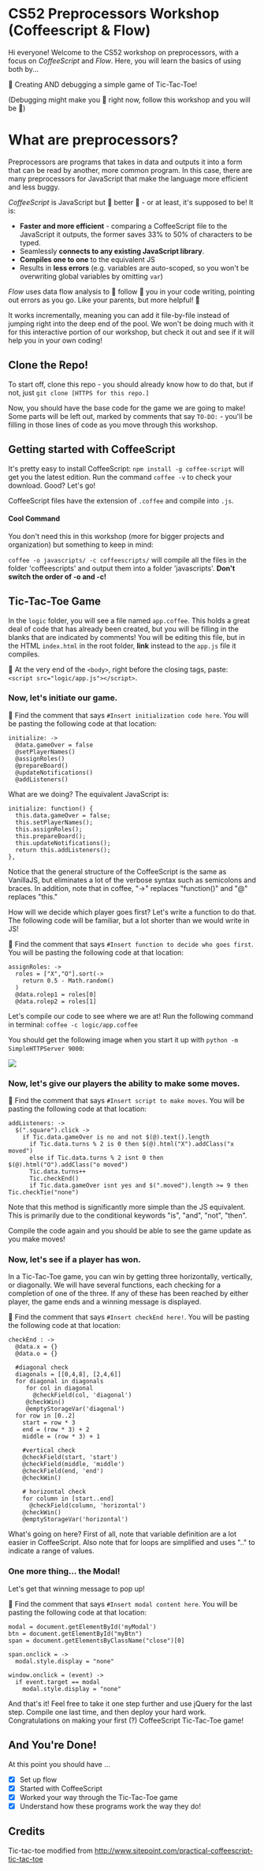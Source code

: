 # CS52 Preprocessors Workshop (Coffeescript & Flow)

Hi everyone!  Welcome to the CS52 workshop on preprocessors, with a focus on *CoffeeScript* and *Flow*.  Here, you will learn the basics of using both by...

:rocket: Creating AND debugging a simple game of Tic-Tac-Toe!  

(Debugging might make you :running: right now, follow this workshop and you will be :metal:)

# What are preprocessors?

Preprocessors are programs that takes in data and outputs it into a form that can be read by another, more common program.  In this case, there are many preprocessors for JavaScript that make the language more efficient and less buggy.  

*CoffeeScript* is JavaScript but :punch: better :punch: - or at least, it's supposed to be!  It is:

- **Faster and more efficient** - comparing a CoffeeScript file to the JavaScript it outputs, the former saves 33% to 50% of characters to be typed.
- Seamlessly **connects to any existing JavaScript library**.
- **Compiles one to one** to the equivalent JS
- Results in **less errors** (e.g. variables are auto-scoped, so you won't be overwriting global variables by omitting `var`)

*Flow* uses data flow analysis to :running: follow :running: you in your code writing, pointing out errors as you go.  Like your parents, but more helpful! :information_desk_person:  

It works incrementally, meaning you can add it file-by-file instead of jumping right into the deep end of the pool.  We won't be doing much with it for this interactive portion of our workshop, but check it out and see if it will help you in your own coding!

## Clone the Repo!
To start off, clone this repo - you should already know how to do that, but if not, just `git clone [HTTPS for this repo.]`

Now, you should have the base code for the game we are going to make!  Some parts will be left out, marked by comments that say `TO-DO:` - you'll be filling in those lines of code as you move through this workshop.

## Getting started with CoffeeScript
It's pretty easy to install CoffeeScript: `npm install -g coffee-script` will get you the latest edition.  Run the command `coffee -v` to check your download.  Good?  Let's go!

CoffeeScript files have the extension of `.coffee` and compile into `.js`.  

#### Cool Command

You don't need this in this workshop (more for bigger projects and organization) but something to keep in mind:

`coffee -o javascripts/ -c coffeescripts/` will compile all the files in the folder 'coffeescripts' and output them into a folder 'javascripts'.  **Don't switch the order of -o and -c!**

## Tic-Tac-Toe Game

In the `logic` folder, you will see a file named `app.coffee`.  This holds a great deal of code that has already been created, but you will be filling in the blanks that are indicated by comments!  You will be editing this file, but in the HTML `index.html` in the root folder, **link** instead to the `app.js` file it compiles.

:rocket: At the very end of the  `<body>`, right before the closing tags, paste: <br>
`<script src="logic/app.js"></script>`.

### Now, let's initiate our game.  

:rocket: Find the comment that says `#Insert initialization code here`.  You will be pasting the following code at that location: <br>

```
initialize: ->
  @data.gameOver = false
  @setPlayerNames()
  @assignRoles()
  @prepareBoard()
  @updateNotifications()
  @addListeners()
```

What are we doing? The equivalent JavaScript is:

```
initialize: function() {
  this.data.gameOver = false;
  this.setPlayerNames();
  this.assignRoles();
  this.prepareBoard();
  this.updateNotifications();
  return this.addListeners();
},
```

Notice that the general structure of the CoffeeScript is the same as VanillaJS, but eliminates a lot of the verbose syntax such as semicolons and braces. In addition, note that in coffee, "->" replaces "function()" and "@" replaces "this."

How will we decide which player goes first?  Let's write a function to do that.  The following code will be familiar, but a lot shorter than we would write in JS!

:rocket: Find the comment that says `#Insert function to decide who goes first`.  You will be pasting the following code at that location: <br>

```
assignRoles: ->
  roles = ["X","O"].sort(->
    return 0.5 - Math.random()
  )
  @data.rolep1 = roles[0]
  @data.rolep2 = roles[1]
```

Let's compile our code to see where we are at! Run the following command in terminal: `coffee -c logic/app.coffee`

You should get the following image when you start it up with `python -m SimpleHTTPServer 9000`:

![](images/progress.png)


### Now, let's give our players the ability to make some moves.

:rocket: Find the comment that says `#Insert script to make moves`.  You will be pasting the following code at that location: <br>

```
addListeners: ->
  $(".square").click ->
    if Tic.data.gameOver is no and not $(@).text().length
      if Tic.data.turns % 2 is 0 then $(@).html("X").addClass("x moved")
      else if Tic.data.turns % 2 isnt 0 then $(@).html("O").addClass("o moved")
      Tic.data.turns++
      Tic.checkEnd()
      if Tic.data.gameOver isnt yes and $(".moved").length >= 9 then Tic.checkTie("none")
```
Note that this method is significantly more simple than the JS equivalent. This is primarily due to the conditional keywords "is", "and", "not", "then".

Compile the code again and you should be able to see the game update as you make moves!

### Now, let's see if a player has won.

In a Tic-Tac-Toe game, you can win by getting three horizontally, vertically, or diagonally.  We will have several functions, each checking for a completion of one of the three.  If any of these has been reached by either player, the game ends and a winning message is displayed.

:rocket: Find the comment that says `#Insert checkEnd here!`. You will be pasting the following code at that location: <br>

```
checkEnd : ->
  @data.x = {}
  @data.o = {}

  #diagonal check
  diagonals = [[0,4,8], [2,4,6]]
  for diagonal in diagonals
     for col in diagonal
       @checkField(col, 'diagonal')
     @checkWin()
     @emptyStorageVar('diagonal')
  for row in [0..2]
    start = row * 3
    end = (row * 3) + 2
    middle = (row * 3) + 1

    #vertical check
    @checkField(start, 'start')
    @checkField(middle, 'middle')
    @checkField(end, 'end')
    @checkWin()

    # horizontal check
    for column in [start..end]
      @checkField(column, 'horizontal')
    @checkWin()
    @emptyStorageVar('horizontal')
```

What's going on here?  First of all, note that variable definition are a lot easier in CoffeeScript. Also note that for loops are simplified and uses ".." to indicate a range of values.

### One more thing... the Modal!

Let's get that winning message to pop up!  

:rocket: Find the comment that says `#Insert modal content here`. You will be pasting the following code at that location: <br>

```
modal = document.getElementById('myModal')
btn = document.getElementById("myBtn")
span = document.getElementsByClassName("close")[0]

span.onclick = ->
  modal.style.display = "none"

window.onclick = (event) ->
  if event.target == modal
    modal.style.display = "none"
```

And that's it! Feel free to take it one step further and use jQuery for the last step. Compile one last time, and then deploy your hard work. Congratulations on making your first (?) CoffeeScript Tic-Tac-Toe game!

## And You're Done!
At this point you should have ...
- [x] Set up flow
- [x] Started with CoffeeScript
- [x] Worked your way through the Tic-Tac-Toe game
- [x] Understand how these programs work the way they do!

## Credits
Tic-tac-toe modified from http://www.sitepoint.com/practical-coffeescript-tic-tac-toe
